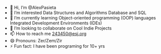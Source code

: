 - 👋 Hi, I’m @AlexPasieta
- 👀 I’m interested Data Structures and Algorithms
Database and SQL
- 🌱 I’m currently learning Object-oriented programming (OOP) languages
Integrated Development Environments (IDEs)
- 💞️ I’m looking to collaborate on Cool Indie Projects 
- 📫 How to reach me 243450@esj.org
- 😄 Pronouns: Zer/Zem/Zir
- ⚡ Fun fact: I have been programing for 10+ yrs

<!---
AlexPasieta/AlexPasieta is a ✨ special ✨ repository because its `README.md` (this file) appears on your GitHub profile.
You can click the Preview link to take a look at your changes.
--->
